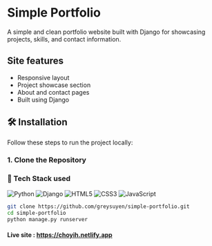 # Simple Portfolio

A simple and clean portfolio website built with Django for showcasing projects, skills, and contact information.

## Site features

- Responsive layout
- Project showcase section
- About and contact pages
- Built using Django

## 🛠 Installation

Follow these steps to run the project locally:

### 1. Clone the Repository

### 🧰 Tech Stack used
![Python](https://img.shields.io/badge/Python-3776AB?style=flat&logo=python&logoColor=white)
![Django](https://img.shields.io/badge/Django-092E20?style=flat&logo=django&logoColor=white)
![HTML5](https://img.shields.io/badge/HTML5-E34F26?style=flat&logo=html5&logoColor=white)
![CSS3](https://img.shields.io/badge/CSS3-1572B6?style=flat&logo=css3&logoColor=white)
![JavaScript](https://img.shields.io/badge/JavaScript-F7DF1E?style=flat&logo=javascript&logoColor=black)

```bash
git clone https://github.com/greysuyen/simple-portfolio.git
cd simple-portfolio
python manage.py runserver
```
#### Live site : https://choyih.netlify.app


